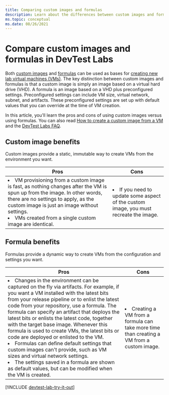 ```yaml
---
title: Comparing custom images and formulas
description: Learn about the differences between custom images and formulas as VM bases so you can decide which one best suits your environment.
ms.topic: conceptual
ms.date: 08/26/2021
---
```


# Compare custom images and formulas in DevTest Labs
Both [custom images](devtest-lab-create-template.md) and [formulas](devtest-lab-manage-formulas.md) can be used as bases for [creating new lab virtual machines (VMs)](devtest-lab-add-vm.md). The key distinction between custom images and formulas is that a custom image is simply an image based on a virtual hard drive (VHD). A formula is
an image based on a VHD plus preconfigured settings. Preconfigured settings can include VM size, virtual network, subnet, and artifacts. These preconfigured settings are set up with default values that you can override at the time of VM creation. 

In this article, you'll learn the pros and cons of using custom images versus using formulas.  You can also read [How to create a custom image from a VM](devtest-lab-create-custom-image-from-vm-using-portal.md) and the [DevTest Labs FAQ](devtest-lab-faq.yml).

## Custom image benefits
Custom images provide a static, immutable way to create VMs from the environment you want. 

|Pros|Cons|
|----|----|
|<li>VM provisioning from a custom image is fast, as nothing changes after the VM is spun up from the image. In other words, there are no settings to apply, as the custom image is just an image without settings. <li>VMs created from a single custom image are identical.|<li>If you need to update some aspect of the custom image, you must recreate the image. |

## Formula benefits
  
Formulas provide a dynamic way to create VMs from the configuration and settings you want.

|Pros|Cons|
|----|----|
|<li>Changes in the environment can be captured on the fly via artifacts. For example, if you want a VM installed with the latest bits from your release pipeline or to enlist the latest code from your repository, use a formula. The formula can specify an artifact that deploys the latest bits or enlists the latest code, together with the target base image. Whenever this formula is used to create VMs, the latest bits or code are deployed or enlisted to the VM.  <li>Formulas can define default settings that custom images can't provide, such as VM sizes and virtual network settings.  <li>The settings saved in a formula are shown as default values, but can be modified when the VM is created. |<li> Creating a VM from a formula can take more time than creating a VM from a custom image.

[!INCLUDE [devtest-lab-try-it-out](../../includes/devtest-lab-try-it-out.md)]
